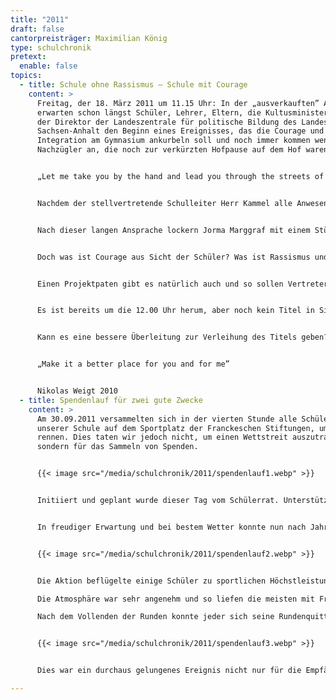 ```yaml
---
title: "2011"
draft: false
cantorpreisträger: Maximilian König
type: schulchronik
pretext:
  enable: false
topics:
  - title: Schule ohne Rassismus – Schule mit Courage
    content: >
      Freitag, der 18. März 2011 um 11.15 Uhr: In der „ausverkauften” Aula
      erwarten schon längst Schüler, Lehrer, Eltern, die Kultusministerin und
      der Direktor der Landeszentrale für politische Bildung des Landes
      Sachsen-Anhalt den Beginn eines Ereignisses, das die Courage und
      Integration am Gymnasium ankurbeln soll und noch immer kommen wenige
      Nachzügler an, die noch zur verkürzten Hofpause auf dem Hof waren.


      „Let me take you by the hand and lead you through the streets of London.” – Das Lied von Ralph McTell erzählt von einsamen und armen Menschen in den „Streets of London”. Mit diesem Lied stimmen uns der Cantor-Chor und Dorothee Henke mit Karolina Suppes, die eine Sonata von Hans Ulrich Staebs für Altblockflöte und Klavier spielen, auf die Veranstaltung ein.


      Nachdem der stellvertretende Schulleiter Herr Kammel alle Anwesenden begrüßt hat, macht Sachsen-Anhalts Kultusministerin Frau Prof. Dr. Wolff den Schülern Mut, weiter gegen Rassismus und für mehr Courage zu kämpfen. Schließlich hat Sachsen-Anhalt prozentual die meisten Schulen, die an dem Projekt teilnehmen. Frau Wolff erläutert, dass Courage bedeutet, nicht wegzuschauen. Courage bedeutet aber auch, bei Gewalt oder Erpressung einzuschreiten, auch wenn es deshalb unangenehm wird und man vielleicht als Außenseiter dasteht.


      Nach dieser langen Ansprache lockern Jorma Marggraf mit einem Stück aus der Suite Nr. 5 von Johann Sebastian Bach auf dem Klavier und Shinian Niaz mit ihrem Gedicht „Ein Stern” die Zuhörer auf.


      Doch was ist Courage aus Sicht der Schüler? Was ist Rassismus und wie erwartet man selbst im Ausland behandelt zu werden? Wichtige Fragen, vor allem, da man eigentlich nur über das redet, was man selbst tut oder tun kann. Diese und weitere interessante Fragen stellte der Medienkurs der 9. Klasse den Schülern und bekam teils nicht minder interessante Antworten, die dann in einem kleinen Film zusammengeschnitten wurden.


      Einen Projektpaten gibt es natürlich auch und so sollen Vertreter der Dow Olefinverbund GmbH einige Grußworte an die Schüler und Lehrer der 59. Schule dieses Projektes richten. Wenn die Vertreter denn da wären...


      Es ist bereits um die 12.00 Uhr herum, aber noch kein Titel in Sicht. Stattdessen holt Hoa Vuong mit „Lebensgrün” die Anwesenden aus der Filmatmosphäre wieder in eine Titelverleihung „Schule ohne Rassismus – Schule mit Courage” und wer kannte sich als Sänger mit Rassismus so gut aus wie Michael Jackson. Mit „Black or White” zeigt Joel Podolski den bekanntesten Zweig des Rassismus auf und steuert uns weiter in Richtung Ende der Veranstaltung.


      Kann es eine bessere Überleitung zur Verleihung des Titels geben? Ja, kann es: Mit einer „Rap”oprtage läuten Taufiq El-Mokdad und Georg Till den Höhepunkt ein. Die Worte, die der Direktor der Landeszentrale für politische Bildung von Sachsen-Anhalt den Schülern noch auf den Weg gibt, sind schon kaum noch wichtig. Wichtiger ist, was jetzt zum Vorschein kommt. Da ist es! Ein rechteckiges, knapp einen Meter breites Schild mit dem Schriftzug „Schule ohne Rassismus – Schule mit Courage”. Maria Tannert und Sophia Sorge aus dem Schülerrat nehmen das Schild entgegen und letztere richtet noch einige Worte des Dankes an die Versammelten. Als Ausklang singt dann noch einmal der Chor. „Heal the World” trägt Michael Jackson zum Ende auf.


      „Make it a better place for you and for me”


      Nikolas Weigt 2010
  - title: Spendenlauf für zwei gute Zwecke
    content: >
      Am 30.09.2011 versammelten sich in der vierten Stunde alle Schüler
      unserer Schule auf dem Sportplatz der Franckeschen Stiftungen, um zu
      rennen. Dies taten wir jedoch nicht, um einen Wettstreit auszutragen,
      sondern für das Sammeln von Spenden.


      {{< image src="/media/schulchronik/2011/spendenlauf1.webp" >}}


      Initiiert und geplant wurde dieser Tag vom Schülerrat. Unterstützung erhielten wir unter anderem von Herrn Jens Deutsch, der uns kostenlos den Sportplatz der Franckeschen Stiftungen zur Verfügung stellte, da unser Gymnasium keinen eigenen besitzt. In Vorbereitung für diesen Lauf fragte jeder der vielen freiwilligen Läufer in seiner Umgebung nach einem Sponsor. Dies waren zumeist Eltern oder Großeltern, doch auch Lehrer und Mitschüler erklärten sich bereit. Dabei wurde ein Geldbetrag pro Runde festgelegt, aus dem sich dann je nach gelaufener Strecke die Gesamtsumme errechnete. Nachdem sich diese Sponsor-Läufer-Paare schon im Vorfeld gebildet und einen Vertrag abgeschlossen hatten, konnte der Spendenlauf am Freitag beginnen.


      In freudiger Erwartung und bei bestem Wetter konnte nun nach Jahrgängen geordnet gestartet werden. Dabei zählten Mitglieder des Jahrgangs 12 die gerannten Runden. Nachdem festgestellt wurde, dass dieses Verfahren grundsätzlich zu zeitaufwändig war, suchten sich die Läufer der höheren Jahrgänge einen Lehrer oder Mitschüler, der ihre Runden zählte, damit sie eher starten konnten und die Zwölftklässler entlastet wurden, sodass mehr Geld gespendet werden konnte.


      {{< image src="/media/schulchronik/2011/spendenlauf2.webp" >}}


      Die Aktion beflügelte einige Schüler zu sportlichen Höchstleistungen. So lief Edo Merdzanic aus der Klasse 6/2 45 Runden, gefolgt von Hannes Werner (Kl. 7/1) mit 43 und Nick Timmerhoff (Kl. 10/1) mit 41 Runden. Eine Runde war immerhin knapp 400 m lang. Insgesamt wurden mehr als 3100 Runden gelaufen.

      Die Atmosphäre war sehr angenehm und so liefen die meisten mit Freude. Aber auch zwischen dem Rennen und Zählen gab es Gelegenheit für klassenstufenübergreifende Unterhaltungen, was den Tag zusätzlich auflockerte. Außerdem war es interessant, das Geschehen am Rand zu beobachten, da nicht laufende Mitstreiter den Rennenden hin und wieder Wasserflaschen zuwarfen, um das Laufen zu erleichtern. Doch auch ein ganzer Kuchen machte bei dieser Gelegenheit bei den verschiedensten Läufern seine Runden.

      Nach dem Vollenden der Runden konnte jeder sich seine Rundenquittung abholen, mit der vom Sponsor das Geld erhalten wurde. Gespendet wurde dem Kinderplaneten, einem Verein zur Förderung krebskranker Kinder und ihrer Familien, sowie der Organisation „Ärzte ohne Grenzen“, die sich unter anderem in den Hungergebieten in Somalia engagiert. Insgesamt konnte unsere Schule durch das tatkräftige Mitwirken der Schüler, Lehrer, Eltern und anderen Verwandten und Freunde 6758,00 € für beide Ziele zusammen spenden.


      {{< image src="/media/schulchronik/2011/spendenlauf3.webp" >}}


      Dies war ein durchaus gelungenes Ereignis nicht nur für die Empfänger der Spende, sondern auch für unser Schulklima und uns Schüler.

---
```





